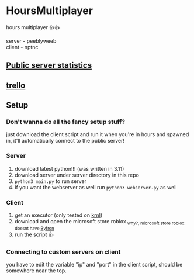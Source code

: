 # HoursMultiplayer
hours multiplayer 👍👍

server - peeblyweeb  
client - nptnc

## [Public server statistics](http://salamithecat.com:4040)

## [trello](https://trello.com/b/e1gvvbzK/hours-multiplayer-script)

## Setup

### Don't wanna do all the fancy setup stuff?
just download the client script and run it when you're in hours and spawned in, it'll automatically connect to the public server!

### Server
1. download latest python!!! (was written in 3.11)
2. download server under server directory in this repo
3. `python3 main.py` to run server
4. if you want the webserver as well run `python3 webserver.py` as well

### Client
1. get an executor (only tested on [krnl](https://krnl.place))
2. download and open the microsoft store roblox <sub>why?, microsoft store roblox doesnt have [Byfron](https://devforum.roblox.com/t/welcoming-byfron-to-roblox/2018233)</sub>
3. run the script 👍

### Connecting to custom servers on client
you have to edit the variable "ip" and "port" in the client script, should be somewhere near the top.

